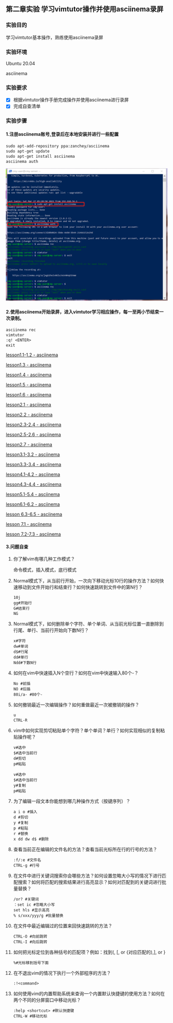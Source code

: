 ## 第二章实验 学习vimtutor操作并使用asciinema录屏

### 实验目的

学习vimtutor基本操作，熟练使用asciinema录屏

### 实验环境

Ubuntu 20.04

asciinema

### 实验要求

- [x] 根据vimtutor操作手册完成操作并使用asciinema进行录屏
- [x] 完成自查清单

### 实验步骤

#### 1.注册asciinema账号,登录后在本地安装并进行一些配置

```
sudo apt-add-repository ppa:zanchey/asciinema
sudo apt-get update
sudo apt-get install asciinema
asciinema auth
```

![asciinema_install](asciinema_install.jpg)

#### 2.使用asciinema开始录屏，进入vimtutor学习相应操作，每一至两小节结束一次录制。

```
asciinema rec 
vimtutor 
:q! <ENTER> 
exit 
```

[lesson1.1-1.2 - asciinema](https://asciinema.org/a/402802)

[lesson1.3 - asciinema](https://asciinema.org/a/XBq6xXcXeatgxO7yzvBg3Djsb)

[lesson1.4 - asciinema](https://asciinema.org/a/lvS2uNl4aLYGSNkQWlqMUKgPc)

[lesson1.5 - asciinema](https://asciinema.org/a/9dwbU8egBHNzYnoFSJy8JolQl)

[lesson1.6 - asciinema](https://asciinema.org/a/z5jAsLNmECbywdYCvg09FtSvY)

[lesson2.1 - asciinema](https://asciinema.org/a/auO6zrUtqotJFb48nThcmd3Iu)

[lesson2.2 - asciinema](https://asciinema.org/a/cRJEy7WAcltlbwsFxPoM20qYC)

[lesson2.3-2.4 - asciinema](https://asciinema.org/a/ygAVHuomOBXw3rKc3DlGTH9wN)

[lesson2.5-2.6 - asciinema](https://asciinema.org/a/AGGyoQss8ARxa7WBgmjAR8DvX)

[lesson2.7 - asciinema](https://asciinema.org/a/G14p4z1WjCvaFBKLKCRMmD5ym)

[lesson3.1-3.2 - asciinema](https://asciinema.org/a/csC58Q4PuKAmlvmkiRybKJzbT)

[lesson3.3-3.4 - asciinema](https://asciinema.org/a/7BDcmrFk0rDP16Po8BIP1I3y1)

[lesson4.1-4.2 - asciinema](https://asciinema.org/a/cMVEFGyV2sp7HLa5Dmyy50EZy)

[lesson4.3-4.4 - asciinema](https://asciinema.org/a/Kczm0dDd4trBFvYXUU8gjRrpZ)

[lesson5.1-5.4 - asciinema](https://asciinema.org/a/xe67AlG5jf5VicbI2PvxKdq4z)

[lesson6.1-6.2 - asciinema](https://asciinema.org/a/L9afC5MtAYG1rOXUjbOXgvkXy)

[lesson 6.3-6.5 - asciinema](https://asciinema.org/a/RbWBrgUQBjjR4sgRA0MNyUzBi)

[lesson 7.1 - asciinema](https://asciinema.org/a/hpO5gxjTbVX2bpUR939wyqGNC)

[lesson 7.2-7.3 - asciinema](https://asciinema.org/a/Vqgzi56DFX8Z3WXESnJfPLQ0d)

#### 3.问题自查



1. 你了解vim有哪几种工作模式？

   命令模式，插入模式，底行模式

2. Normal模式下，从当前行开始，一次向下移动光标10行的操作方法？如何快速移动到文件开始行和结束行？如何快速跳转到文件中的第N行？

   ```
   10j
   gg#开始行
   G#结束行
   NG
   ```

   

3. Normal模式下，如何删除单个字符、单个单词、从当前光标位置一直删除到行尾、单行、当前行开始向下数N行？

   ```
   x#字符
   dw#单词
   d$#行尾
   dd#单行
   Ndd#下数N行
   ```

   

4. 如何在vim中快速插入N个空行？如何在vim中快速输入80个-？

   ```
   No #前插
   NO #后插
   80i/a- #80个- 
   ```

   

5. 如何撤销最近一次编辑操作？如何重做最近一次被撤销的操作？

   ```
   u
   CTRL-R
   ```

   

6. vim中如何实现剪切粘贴单个字符？单个单词？单行？如何实现相似的复制粘贴操作呢？

   ```
   v#选中
   $#选中当前行
   d#剪切
   p#粘贴
   
   v#选中
   $#选中当前行
   y#复制
   p#粘贴
   ```

   

7. 为了编辑一段文本你能想到哪几种操作方式（按键序列）？

   ```
   a i o #插入
   d #剪切
   y #复制
   p #粘贴
   r #替换
   x dd dw d$ #删除
   ```

   

8. 查看当前正在编辑的文件名的方法？查看当前光标所在行的行号的方法？

   ```
   :f/:e #文件名
   CTRL-g #行号
   ```

   

9. 在文件中进行关键词搜索你会哪些方法？如何设置忽略大小写的情况下进行匹配搜索？如何将匹配的搜索结果进行高亮显示？如何对匹配到的关键词进行批量替换？

   ```
   /or? #关键词
   ：set ic #忽略大小写
   set hls #显示高亮
   % s/xxx/yyy/g #批量替换
   ```

   

10. 在文件中最近编辑过的位置来回快速跳转的方法？

    ```
    CTRL-O #向前跳转
    CTRL-I #向后跳转
    ```

    

11. 如何把光标定位到各种括号的匹配项？例如：找到(, [, or {对应匹配的),], or }

    ```
    %#光标移到括号下面
    ```

    

12. 在不退出vim的情况下执行一个外部程序的方法？

    ```
    :!<command>
    ```

    

13. 如何使用vim的内置帮助系统来查询一个内置默认快捷键的使用方法？如何在两个不同的分屏窗口中移动光标？

    ```
    :help <shortcut> #默认快捷键
    CTRL-W #移动光标
    ```

    

